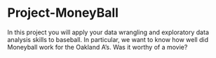 # Project-MoneyBall
In this project you will apply your data wrangling and exploratory data analysis skills to baseball. In particular, we want to know how well did Moneyball work for the Oakland A’s. Was it worthy of a movie?
